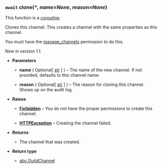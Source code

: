 ### `await` clone(_\*_, *name=None*, *reason=None*) [](https://discordpy.readthedocs.io/en/v1.7.3/api.html#discord.abc.GuildChannel.clone)

This function is a [_coroutine_](https://docs.python.org/3/library/asyncio-task.html#coroutine).

Clones this channel. This creates a channel with the same properties as this channel.

You must have the [manage_channels](discord/Data%20Classes/Permissions/manage_channels) permission to do this.

*New in version 1.1.*

- **Parameters**

	-   **name** ( Optional\[ [str](https://docs.python.org/3/library/stdtypes.html#str "(in Python v3.9)") ] ) – The name of the new channel. If not provided, defaults to this channel name.
    
	-   **reason** ( Optional\[ [str](https://docs.python.org/3/library/stdtypes.html#str "(in Python v3.9)") ] ) – The reason for cloning this channel. Shows up on the audit log.
    

- **Raises**

	-   [**Forbidden**](discord/Exceptions/Forbidden) – You do not have the proper permissions to create this channel.
    
	-   [**HTTPException**](discord/Exceptions/HTTPException) – Creating the channel failed.
    

- **Returns**

	- The channel that was created.

- **Return type**

	- [abc.GuildChannel](discord/Abstract%20Base%20Classes/GuildChannel/GuildChannel)

